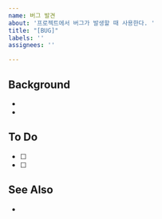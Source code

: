 ```yaml
---
name: 버그 발견
about: '프로젝트에서 버그가 발생할 때 사용한다. '
title: "[BUG]"
labels: ''
assignees: ''

---
```


## Background
-
-

## To Do
- [ ] 
- [ ]

## See Also
-